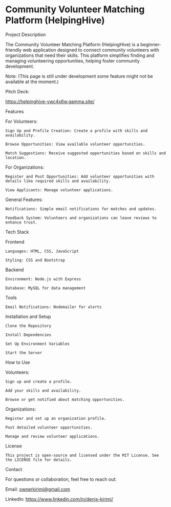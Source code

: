# Community Volunteer Matching Platform (HelpingHive)

Project Description

The Community Volunteer Matching Platform (HelpingHive) is a beginner-friendly web application designed to connect community volunteers with organizations that need their skills. This platform simplifies finding and managing volunteering opportunities, helping foster community development.

Note:
(This page is still under development some feature might not be available at the moment.)

Pitch Deck:

https://helpinghive-ywc4x6w.gamma.site/

Features

For Volunteers:

    Sign Up and Profile Creation: Create a profile with skills and availability.
   
    Browse Opportunities: View available volunteer opportunities.
   
    Match Suggestions: Receive suggested opportunities based on skills and location.

For Organizations:

    Register and Post Opportunities: Add volunteer opportunities with details like required skills and availability.
   
    View Applicants: Manage volunteer applications.
   
General Features:

    Notifications: Simple email notifications for matches and updates.
    
    Feedback System: Volunteers and organizations can leave reviews to enhance trust.


Tech Stack

Frontend

    Languages: HTML, CSS, JavaScript
   
    Styling: CSS and Bootstrap
   
Backend

    Environment: Node.js with Express
   
    Database: MySQL for data management
   
Tools

    Email Notifications: Nodemailer for alerts

Installation and Setup

    Clone the Repository
   
    Install Dependencies
   
    Set Up Environment Variables
   
    Start the Server

How to Use

   Volunteers:

    Sign up and create a profile.
   
    Add your skills and availability.
   
    Browse or get notified about matching opportunities.
   
Organizations:

    Register and set up an organization profile.
   
    Post detailed volunteer opportunities.
   
    Manage and review volunteer applications.

License

    This project is open-source and licensed under the MIT License. See the LICENSE file for details.

Contact

For questions or collaboration, feel free to reach out:

Email: ownerkirimi@gmail.com
  
Linkedln: https://www.linkedin.com/in/denis-kirimi/



